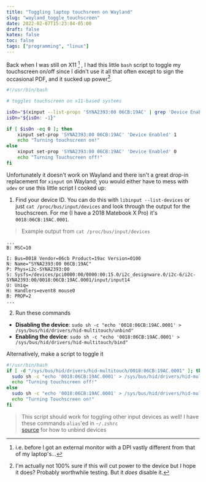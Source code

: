 ```yaml
---
title: "Toggling laptop touchsreen on Wayland"
slug: "wayland_toggle_touchscreen"
date: 2022-02-07T15:23:04-05:00
draft: false
katex: false
toc: false
tags: ["programming", "linux"]
---
```


Back when I was still on X11 [^1] , I had this little `bash` script to toggle my touchscreen on/off since I didn't use it all that often except to sign the occasional PDF, and it sucked up power[^2].

[^1]: i.e. before I got an external monitor with a DPI vastly different from that of my laptop's...
[^2]: I'm actually not 100% sure if this will cut power to the device but I hope it does? Probably worthwhile testing. But it *does* disable it.


```bash
#!/usr/bin/bash

# toggles touchscreen on x11-based systems

isOn="$(xinput --list-props 'SYNA2393:00 06CB:19AC' | grep 'Device Enabled')"
isOn="${isOn: -1}"

if [ $isOn -eq 0 ]; then
    xinput set-prop 'SYNA2393:00 06CB:19AC' 'Device Enabled' 1
    echo "Turning touchscreen on!"
else
    xinput set-prop 'SYNA2393:00 06CB:19AC' 'Device Enabled' 0
    echo "Turning Touchscreen off!"
fi
```

Unfortunately it doesn't work on Wayland and there isn't a great drop-in replacement for `xinput` on Wayland; you would either have to mess with `udev` or use this little script I cooked up:


1. Find your device ID. You can do this with `libinput --list-devices` or just `cat /proc/bus/input/devices` and look through the output for the touchscreen. For me (I have a 2018 Matebook X Pro) it's `0018:06CB:19AC.0001`. 

> Example output from `cat /proc/bus/input/devices`

```
...
B: MSC=10

I: Bus=0018 Vendor=06cb Product=19ac Version=0100
N: Name="SYNA2393:00 06CB:19AC"
P: Phys=i2c-SYNA2393:00
S: Sysfs=/devices/pci0000:00/0000:00:15.0/i2c_designware.0/i2c-6/i2c-SYNA2393:00/0018:06CB:19AC.0001/input/input14
U: Uniq=
H: Handlers=event8 mouse0
B: PROP=2
...
```

2. Run these commands

- **Disabling the device**:  `sudo sh -c "echo '0018:06CB:19AC.0001' > /sys/bus/hid/drivers/hid-multitouch/unbind"`
- **Enabling the device**: `sudo sh -c "echo '0018:06CB:19AC.0001' > /sys/bus/hid/drivers/hid-multitouch/bind"`


Alternatively, make a script to toggle it


```bash
#!/usr/bin/bash
if [ -d "/sys/bus/hid/drivers/hid-multitouch/0018:06CB:19AC.0001" ]; then
  sudo sh -c "echo '0018:06CB:19AC.0001' > /sys/bus/hid/drivers/hid-multitouch/unbind"
  echo "Turning touchscreen off!"
else
  sudo sh -c "echo '0018:06CB:19AC.0001' > /sys/bus/hid/drivers/hid-multitouch/bind"
  echo "Turning Touchscreen on!"
fi
```


> This script should work for toggling other input devices as well! I have these commands `alias`'ed in `~/.zshrc`  
> [source](https://askubuntu.com/questions/927022/how-can-i-disable-touchscreen-while-using-wayland) for how to unbind devices










